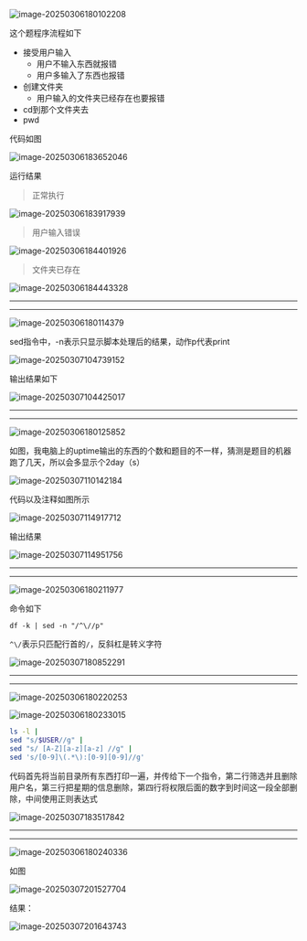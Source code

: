 ![image-20250306180102208](./img/06%20linux%20command/image-20250306180102208.png)

这个题程序流程如下

- 接受用户输入
  - 用户不输入东西就报错
  - 用户多输入了东西也报错
- 创建文件夹
  - 用户输入的文件夹已经存在也要报错
- cd到那个文件夹去
- pwd

代码如图

![image-20250306183652046](./img/06%20linux%20command/image-20250306183652046.png)

运行结果

> 正常执行

![image-20250306183917939](./img/06%20linux%20command/image-20250306183917939.png)

> 用户输入错误

![image-20250306184401926](./img/06%20linux%20command/image-20250306184401926.png)

> 文件夹已存在

![image-20250306184443328](./img/06%20linux%20command/image-20250306184443328.png)

---

---

![image-20250306180114379](./img/06%20linux%20command/image-20250306180114379.png)

sed指令中，-n表示只显示脚本处理后的结果，动作p代表print

![image-20250307104739152](./img/06%20linux%20command/image-20250307104739152.png)

输出结果如下

![image-20250307104425017](./img/06%20linux%20command/image-20250307104425017.png)

---

---

![image-20250306180125852](./img/06%20linux%20command/image-20250306180125852.png)

如图，我电脑上的uptime输出的东西的个数和题目的不一样，猜测是题目的机器跑了几天，所以会多显示个2day（s）

![image-20250307110142184](./img/06%20linux%20command/image-20250307110142184.png)

代码以及注释如图所示

![image-20250307114917712](./img/06%20linux%20command/image-20250307114917712.png)

输出结果

![image-20250307114951756](./img/06%20linux%20command/image-20250307114951756.png)

---

---

![image-20250306180211977](./img/06%20linux%20command/image-20250306180211977.png)

命令如下

```
df -k | sed -n "/^\//p"
```

`^\/`表示只匹配行首的`/`，反斜杠是转义字符

![image-20250307180852291](./img/06%20linux%20command/image-20250307180852291.png)

---

---

![image-20250306180220253](./img/06%20linux%20command/image-20250306180220253.png)

![image-20250306180233015](./img/06%20linux%20command/image-20250306180233015.png)

```sh
ls -l | 
sed "s/$USER//g" | 
sed "s/ [A-Z][a-z][a-z] //g" | 
sed 's/[0-9]\(.*\):[0-9][0-9]//g'
```

代码首先将当前目录所有东西打印一遍，并传给下一个指令，第二行筛选并且删除用户名，第三行把星期的信息删除，第四行将权限后面的数字到时间这一段全部删除，中间使用正则表达式

![image-20250307183517842](./img/06%20linux%20command/image-20250307183517842.png)

---

---

![image-20250306180240336](./img/06%20linux%20command/image-20250306180240336.png)

如图

![image-20250307201527704](./img/06%20linux%20command/image-20250307201527704.png)

结果：

![image-20250307201643743](./img/06%20linux%20command/image-20250307201643743.png)